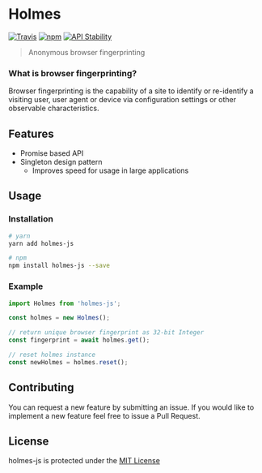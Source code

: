 # Holmes
[![Travis](https://img.shields.io/travis/johnsylvain/holmes-js.svg)](https://travis-ci.org/johnsylvain/holmes-js)
[![npm](https://img.shields.io/npm/v/holmes-js.svg)](https://npmjs-org/package/holmes-js)
[![API Stability](https://img.shields.io/badge/stability-experimental-orange.svg)](https://nodejs.org/api/documentation.html#documentation_stability_index)
> Anonymous browser fingerprinting

### What is browser fingerprinting?
Browser fingerprinting is the capability of a site to identify or
re-identify a visiting user, user agent or device via configuration settings or
other observable characteristics.

## Features
- Promise based API
- Singleton design pattern
  - Improves speed for usage in large applications

## Usage

### Installation
```bash
# yarn
yarn add holmes-js

# npm
npm install holmes-js --save
```

### Example
```js
import Holmes from 'holmes-js';

const holmes = new Holmes();

// return unique browser fingerprint as 32-bit Integer
const fingerprint = await holmes.get();

// reset holmes instance
const newHolmes = holmes.reset();
```

## Contributing
You can request a new feature by submitting an issue. If you would like to implement a new feature feel free to issue a Pull Request.

## License
holmes-js is protected under the [MIT License](https://choosealicense.com/licenses/mit/)